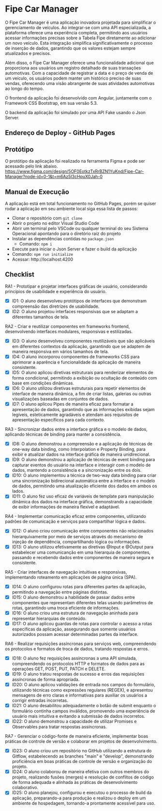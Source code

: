 # Fipe Car Manager
O Fipe Car Manager é uma aplicação inovadora projetada para simplificar o gerenciamento de veículos. Ao integrar-se com uma API especializada, a plataforma oferece uma experiência completa, permitindo aos usuários acessar informações precisas sobre a Tabela Fipe diretamente ao adicionar um novo veículo. Esta integração simplifica significativamente o processo de inserção de dados, garantindo que os valores estejam sempre atualizados e precisos.

Além disso, o Fipe Car Manager oferece uma funcionalidade adicional que proporciona aos usuários um registro detalhado de suas transações automotivas. Com a capacidade de registrar a data e o preço de venda de um veículo, os usuários podem manter um histórico preciso de suas vendas, oferecendo uma visão abrangente de suas atividades automotivas ao longo do tempo.

O frontend da aplicação foi desenvolvido com Angular, juntamente com o Framework CSS Bootstrap, em sua versão 5.3.

O backend da aplicação foi simulado por uma API Fake usando o Json Server.

## Endereço de Deploy - GitHub Pages

## Protótipo
O protótipo da aplicação foi realizado na ferramenta Figma e pode ser acessado pelo link abaixo.
https://www.figma.com/design/5OF0EotkzTxRrBZN1YuKnd/Fipe-Car-Manager?node-id=0-1&t=m6Az5I3cHpuX0Jah-0

## Manual de Execução
A aplicação está em total funcionamento no GitHub Pages, porém se quiser rodar a aplicação em seu ambiente local siga essa lista de passos:

- Clonar o repositório com `git clone`
- Abrir o projeto no editor Visual Studio Code
- Abrir um terminal pelo VSCode ou qualquer terminal do seu Sistema Operacional apontando para o diretório raiz do projeto
- Instalar as dependências contidas no `package.json`
  - Comando: `npm i`
- Execute para iniciar o Json Server e fazer o build da aplicação
 - Comando: `npm run initialize`
 - Acessar: http://localhost:4200

## Checklist

RA1 - Prototipar e projetar interfaces gráficas de usuário, considerando princípios de usabilidade e experiência do usuário.
  - [X] ID1: O aluno desenvolveu protótipos de interfaces que demonstram compreensão das diretrizes de usabilidade.
  - [X] ID2: O aluno projetou interfaces responsivas que se adaptam a diferentes tamanhos de tela.

RA2 - Criar e reutilizar componentes em frameworks frontend, desenvolvendo interfaces modulares, responsivas e estilizadas.
  - [X] ID3: O aluno desenvolveu componentes reutilizáveis que são aplicáveis em diferentes contextos da aplicação, garantindo que se adaptem de maneira responsiva em vários tamanhos de tela.
  - [X] ID4: O aluno incorporou componentes de frameworks CSS para aprimorar a aparência e funcionalidade da aplicação de maneira consistente.
  - [X] ID5: O aluno aplicou diretivas estruturais para renderizar elementos de forma condicional, permitindo a exibição ou ocultação de conteúdo com base em condições dinâmicas.
  - [X] ID6: O aluno utilizou diretivas estruturais para repetir elementos de interface de maneira dinâmica, a fim de criar listas, galerias ou outras visualizações baseadas em conjuntos de dados.
  - [X] ID7: O aluno aplicou Pipes de maneira eficaz para formatar a apresentação de dados, garantindo que as informações exibidas sejam legíveis, esteticamente agradáveis e atendam aos requisitos de apresentação específicos para cada contexto.

RA3 - Sincronizar dados entre a interface gráfica e o modelo de dados, aplicando técnicas de binding para manter a consistência.
  - [X] ID8: O aluno demonstrou a compreensão e a aplicação de técnicas de one-way data binding, como Interpolation e Property Binding, para exibir e atualizar dados na interface gráfica de maneira unidirecional.
  - [X] ID9: O aluno demonstrou a aplicação de técnicas de event binding para capturar eventos do usuário na interface e interagir com o modelo de dados, mantendo a consistência e a sincronização entre os dois.
  - [X] ID10: O aluno implementou a técnica de two-way data binding para criar uma sincronização bidirecional automática entre a interface e o modelo de dados, permitindo uma atualização eficiente dos dados em ambos os lados.
  - [X] ID11: O aluno fez uso eficaz de variáveis de template para manipulação dinâmica dos dados na interface gráfica, demonstrando a capacidade de exibir informações de maneira flexível e adaptável.

RA4 - Implementar comunicação eficaz entre componentes, utilizando padrões de comunicação e serviços para compartilhar lógica e dados.
  - [X] ID12: O aluno criou comunicação entre componentes não relacionados hierarquivamente por meio de serviços através do mecanismo de injeção de dependência, compartilhando lógica ou informações.
  - [X] ID13: O aluno utilizou efetivamente as diretivas @Input e @Output para estabelecer uma comunicanção em uma hierarquia de componentes, passando e recebendo dados entre componentes de maneira segura e consistente.

RA5 - Criar interfaces de navegação intuitivas e responsivas, implementando roteamento em aplicações de página única (SPA).
  - [X] ID14: O aluno configurou rotas para diferentes partes da aplicação, permitindo a navegação entre páginas distintas.
  - [X] ID15: O aluno demonstrou a habilidade de passar dados entre componentes que representam diferentes telas usando parâmetros de rotas, garantindo uma troca eficiente de informações.
  - [X] ID16: O aluno criou uma estrutura de navegação aninhada para representar hierarquias de conteúdo.
  - [X] ID17: O aluno aplicou guardas de rotas para controlar o acesso a rotas específicas da aplicação, assegurando que somente usuários autorizados possam acessar determinadas partes da interface.

RA6 - Realizar requisições assíncronas para serviços web, compreendendo os protocolos e formatos de troca de dados, tratando respostas e erros.
  - [X] ID18: O aluno fez requisições assíncronas a uma API simulada, compreendendo os protocolos HTTP e formatos de dados para as operações GET, POST, PUT, PATCH e DELETE.
  - [X] ID19: O aluno tratou respostas de sucesso e erros das requisições assíncronas de forma apropriada.
  - [X] ID20: O aluno aplicou validações de entrada nos campos do formulário, utilizando técnicas como expressões regulares (REGEX), e apresentou mensagens de erro claras e informativas para auxiliar os usuários a corrigir entradas incorretas.
  - [X] ID21: O aluno desabilitou adequadamente o botão de submit enquanto o formulário continha campos inválidos, promovendo uma experiência de usuário mais intuitiva e evitando a submissão de dados incorretos.
  - [X] ID22: O aluno demonstrou a capacidade de utilizar Promises e Observables para tratar respostas assíncronas.

RA7 - Gerenciar o código-fonte de maneira eficiente, implementar boas práticas de controle de versão e colaborar em projetos de desenvolvimento.
  - [X] ID23: O aluno criou um repositório no GitHub utilizando a estrutura do Gitflow, estabelecendo as branches "main" e "develop", demonstrando proficiência em boas práticas de controle de versão e organização do projeto.
  - [X] ID24: O aluno colaborou de maneira efetiva com outros membros do projeto, realizando fusões (merges) e resolução de conflitos de código de forma adequada e alinhada às práticas de desenvolvimento colaborativo.
  - [X] ID25: O aluno planejou, configurou e executou o processo de build da aplicação, preparando-a para produção e realizou o deploy em um ambiente de hospedagem, tornando-a prontamente acessível para uso.
